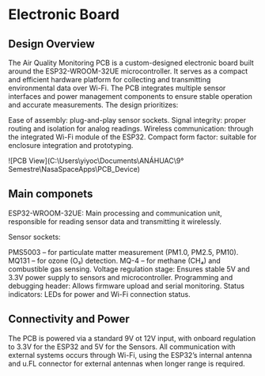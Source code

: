 # Electronic Board
## Design Overview
The Air Quality Monitoring PCB is a custom-designed electronic board built around the ESP32-WROOM-32UE microcontroller.
It serves as a compact and efficient hardware platform for collecting and transmitting environmental data over Wi-Fi.
The PCB integrates multiple sensor interfaces and power management components to ensure stable operation and accurate measurements.
The design prioritizes:

Ease of assembly: plug-and-play sensor sockets.
Signal integrity: proper routing and isolation for analog readings.
Wireless communication: through the integrated Wi-Fi module of the ESP32.
Compact form factor: suitable for enclosure integration and prototyping.

![PCB View](C:\Users\yiyoc\Documents\ANÁHUAC\9° Semestre\NasaSpaceApps\PCB_Device)

## Main componets
ESP32-WROOM-32UE: Main processing and communication unit, responsible for reading sensor data and transmitting it wirelessly.

Sensor sockets:

PMS5003 – for particulate matter measurement (PM1.0, PM2.5, PM10).
MQ131 – for ozone (O₃) detection.
MQ-4 – for methane (CH₄) and combustible gas sensing.
Voltage regulation stage: Ensures stable 5V and 3.3V power supply to sensors and microcontroller.
Programming and debugging header: Allows firmware upload and serial monitoring.
Status indicators: LEDs for power and Wi-Fi connection status.

## Connectivity and Power
The PCB is powered via a standard 9V ot 12V input, with onboard regulation to 3.3V for the ESP32 and 5V for the Sensors.
All communication with external systems occurs through Wi-Fi, using the ESP32’s internal antenna and u.FL connector for external antennas when longer range is required.
